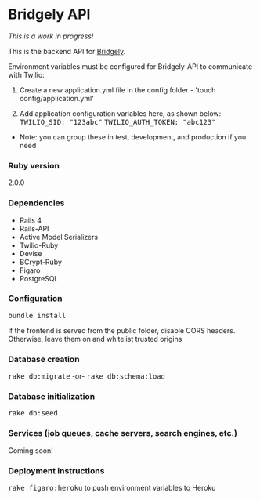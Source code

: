 # Bridgely API

_This is a work in progress!_

This is the backend API for [Bridgely](https://github.com/nason/bridgely/).

Environment variables must be configured for Bridgely-API to communicate with Twilio:

1. Create a new application.yml file in the config folder - 'touch config/application.yml'

2. Add application configuration variables here, as shown below:
  <tt>TWILIO_SID: "123abc"</tt>
  <tt>TWILIO_AUTH_TOKEN: "abc123"</tt>
  * Note: you can group these in test, development, and production if you need

### Ruby version
2.0.0

### Dependencies
- Rails 4
- Rails-API
- Active Model Serializers
- Twilio-Ruby
- Devise
- BCrypt-Ruby
- Figaro
- PostgreSQL

### Configuration
<tt>bundle install</tt>

If the frontend is served from the public folder, disable CORS headers. Otherwise, leave them on and whitelist trusted origins

### Database creation
<tt>rake db:migrate</tt>
-or-
<tt>rake db:schema:load</tt>

### Database initialization
<tt>rake db:seed</tt>

### Services (job queues, cache servers, search engines, etc.)
Coming soon!

### Deployment instructions
<tt>rake figaro:heroku</tt> to push environment variables to Heroku
